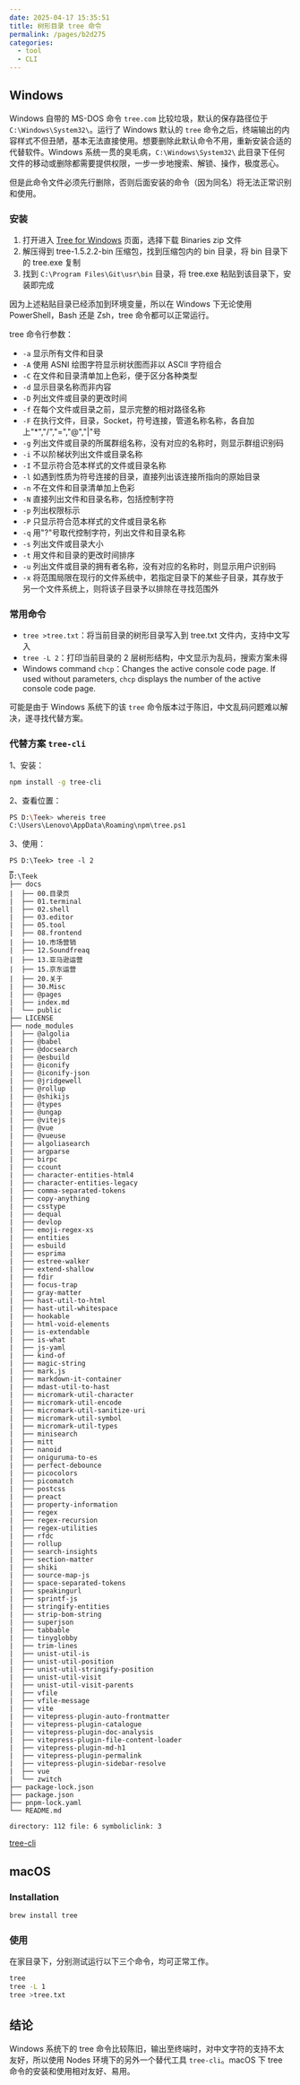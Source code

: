 ```yaml
---
date: 2025-04-17 15:35:51
title: 树形目录 tree 命令
permalink: /pages/b2d275
categories:
  - tool
  - CLI
---
```


## Windows

Windows 自带的 MS-DOS 命令 `tree.com` 比较垃圾，默认的保存路径位于 `C:\Windows\System32\`。运行了 Windows 默认的 `tree` 命令之后，终端输出的内容样式不但丑陋，基本无法直接使用。想要删除此默认命令不用，重新安装合适的代替软件。Windows 系统一贯的臭毛病，`C:\Windows\System32\` 此目录下任何文件的移动或删除都需要提供权限，一步一步地搜索、解锁、操作，极度恶心。

但是此命令文件必须先行删除，否则后面安装的命令（因为同名）将无法正常识别和使用。

### 安装

1. 打开进入 [Tree for Windows](https://sourceforge.net/projects/gnuwin32/) 页面，选择下载 Binaries zip 文件
2. 解压得到 tree-1.5.2.2-bin 压缩包，找到压缩包内的 bin 目录，将 bin 目录下的 tree.exe 复制
3. 找到 `C:\Program Files\Git\usr\bin` 目录，将 tree.exe 粘贴到该目录下，安装即完成

因为上述粘贴目录已经添加到环境变量，所以在 Windows 下无论使用 PowerShell，Bash 还是 Zsh，tree 命令都可以正常运行。

tree 命令行参数：

- `-a` 显示所有文件和目录
- `-A` 使用 ASNI 绘图字符显示树状图而非以 ASCII 字符组合
- `-C` 在文件和目录清单加上色彩，便于区分各种类型
- `-d` 显示目录名称而非内容
- `-D` 列出文件或目录的更改时间
- `-f` 在每个文件或目录之前，显示完整的相对路径名称
- `-F` 在执行文件，目录，Socket，符号连接，管道名称名称，各自加上"\*","/","=","@","|"号
- `-g` 列出文件或目录的所属群组名称，没有对应的名称时，则显示群组识别码
- `-i` 不以阶梯状列出文件或目录名称
- `-I` 不显示符合范本样式的文件或目录名称
- `-l` 如遇到性质为符号连接的目录，直接列出该连接所指向的原始目录
- `-n` 不在文件和目录清单加上色彩
- `-N` 直接列出文件和目录名称，包括控制字符
- `-p` 列出权限标示
- `-P` 只显示符合范本样式的文件或目录名称
- `-q` 用"?"号取代控制字符，列出文件和目录名称
- `-s` 列出文件或目录大小
- `-t` 用文件和目录的更改时间排序
- `-u` 列出文件或目录的拥有者名称，没有对应的名称时，则显示用户识别码
- `-x` 将范围局限在现行的文件系统中，若指定目录下的某些子目录，其存放于另一个文件系统上，则将该子目录予以排除在寻找范围外

### 常用命令

- `tree >tree.txt`：将当前目录的树形目录写入到 tree.txt 文件内，支持中文写入
- `tree -L 2`：打印当前目录的 2 层树形结构，中文显示为乱码，搜索方案未得
- Windows command `chcp`：Changes the active console code page. If used without parameters, `chcp` displays the number of the active console code page.

可能是由于 Windows 系统下的该 `tree` 命令版本过于陈旧，中文乱码问题难以解决，遂寻找代替方案。

### 代替方案 `tree-cli`

1、安装：

```sh
npm install -g tree-cli
```

2、查看位置：

```sh
PS D:\Teek> whereis tree
C:\Users\Lenovo\AppData\Roaming\npm\tree.ps1
```

3、使用：

```
PS D:\Teek> tree -l 2
▁
D:\Teek
├── docs
|  ├── 00.目录页
|  ├── 01.terminal
|  ├── 02.shell
|  ├── 03.editor
|  ├── 05.tool
|  ├── 08.frontend
|  ├── 10.市场营销
|  ├── 12.Soundfreaq
|  ├── 13.亚马逊运营
|  ├── 15.京东运营
|  ├── 20.关于
|  ├── 30.Misc
|  ├── @pages
|  ├── index.md
|  └── public
├── LICENSE
├── node_modules
|  ├── @algolia
|  ├── @babel
|  ├── @docsearch
|  ├── @esbuild
|  ├── @iconify
|  ├── @iconify-json
|  ├── @jridgewell
|  ├── @rollup
|  ├── @shikijs
|  ├── @types
|  ├── @ungap
|  ├── @vitejs
|  ├── @vue
|  ├── @vueuse
|  ├── algoliasearch
|  ├── argparse
|  ├── birpc
|  ├── ccount
|  ├── character-entities-html4
|  ├── character-entities-legacy
|  ├── comma-separated-tokens
|  ├── copy-anything
|  ├── csstype
|  ├── dequal
|  ├── devlop
|  ├── emoji-regex-xs
|  ├── entities
|  ├── esbuild
|  ├── esprima
|  ├── estree-walker
|  ├── extend-shallow
|  ├── fdir
|  ├── focus-trap
|  ├── gray-matter
|  ├── hast-util-to-html
|  ├── hast-util-whitespace
|  ├── hookable
|  ├── html-void-elements
|  ├── is-extendable
|  ├── is-what
|  ├── js-yaml
|  ├── kind-of
|  ├── magic-string
|  ├── mark.js
|  ├── markdown-it-container
|  ├── mdast-util-to-hast
|  ├── micromark-util-character
|  ├── micromark-util-encode
|  ├── micromark-util-sanitize-uri
|  ├── micromark-util-symbol
|  ├── micromark-util-types
|  ├── minisearch
|  ├── mitt
|  ├── nanoid
|  ├── oniguruma-to-es
|  ├── perfect-debounce
|  ├── picocolors
|  ├── picomatch
|  ├── postcss
|  ├── preact
|  ├── property-information
|  ├── regex
|  ├── regex-recursion
|  ├── regex-utilities
|  ├── rfdc
|  ├── rollup
|  ├── search-insights
|  ├── section-matter
|  ├── shiki
|  ├── source-map-js
|  ├── space-separated-tokens
|  ├── speakingurl
|  ├── sprintf-js
|  ├── stringify-entities
|  ├── strip-bom-string
|  ├── superjson
|  ├── tabbable
|  ├── tinyglobby
|  ├── trim-lines
|  ├── unist-util-is
|  ├── unist-util-position
|  ├── unist-util-stringify-position
|  ├── unist-util-visit
|  ├── unist-util-visit-parents
|  ├── vfile
|  ├── vfile-message
|  ├── vite
|  ├── vitepress-plugin-auto-frontmatter
|  ├── vitepress-plugin-catalogue
|  ├── vitepress-plugin-doc-analysis
|  ├── vitepress-plugin-file-content-loader
|  ├── vitepress-plugin-md-h1
|  ├── vitepress-plugin-permalink
|  ├── vitepress-plugin-sidebar-resolve
|  ├── vue
|  └── zwitch
├── package-lock.json
├── package.json
├── pnpm-lock.yaml
└── README.md

directory: 112 file: 6 symboliclink: 3

```

[tree-cli](https://www.npmjs.com/package/tree-cli)

## macOS

### Installation

```sh
brew install tree
```

### 使用

在家目录下，分别测试运行以下三个命令，均可正常工作。

```sh
tree
tree -L 1
tree >tree.txt
```

## 结论

Windows 系统下的 tree 命令比较陈旧，输出至终端时，对中文字符的支持不太友好，所以使用 Nodes 环境下的另外一个替代工具 `tree-cli`。macOS 下 tree 命令的安装和使用相对友好、易用。
